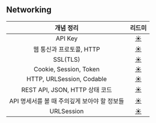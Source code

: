 ## Networking

| 개념 정리 |   리드미   |
| :--: | :----------: |
| API Key | [☀️](https://github.com/EunHee-Jeong/iOS-Labs/blob/0bd14f56506bdbc4d10290ec53d2a0eb1c9734f6/Neworking/Markdowns/API%20Key.md) |
| 웹 통신과 프로토콜, HTTP | [☀️](https://github.com/EunHee-Jeong/iOS-Labs/blob/cb2de4fe2898d65fb8d0b8409b9811c38c464f32/Neworking/Markdowns/%EC%9B%B9%20%ED%86%B5%EC%8B%A0%EA%B3%BC%20%ED%94%84%EB%A1%9C%ED%86%A0%EC%BD%9C,%20HTTP.md) |
| SSL(TLS) | [☀️](https://github.com/EunHee-Jeong/iOS-Labs/blob/b711b37c18172d6eb70e0151039360d5f24be7a2/Networking/Markdowns/SSL(TLS).md) |
| Cookie, Session, Token | [☀️](https://github.com/EunHee-Jeong/iOS-Labs/blob/83aaae09514e24c717aaaef5641bbd2ba1803d73/Networking/Markdowns/Cookie,%20Session,%20Token.md) |
| HTTP, URLSession, Codable | [☀️](https://github.com/EunHee-Jeong/iOS-Labs/blob/9bb667f62e2e807f23bc858da25208874186b564/Networking/Markdowns/HTTP,%20URLSession,%20Codable.md) |
| REST API, JSON, HTTP 상태 코드 | [☀️](https://github.com/EunHee-Jeong/iOS-Labs/blob/47f845c8f1daaafe7c6e7cb09d768cf1f424cae7/Networking/Markdowns/REST%20API,%20JSON,%20HTTP%20%EC%83%81%ED%83%9C%20%EC%BD%94%EB%93%9C.md) |
| API 명세서를 볼 때 주의깊게 보아야 할 정보들 | [☀️](https://github.com/EunHee-Jeong/iOS-Labs/blob/ddf7c6ca5cfa01a713b64794518f55856ec7657e/Networking/Markdowns/API%20%EB%AA%85%EC%84%B8%EC%84%9C%EB%A5%BC%20%EB%B3%BC%20%EB%95%8C%20%EC%A3%BC%EC%9D%98%EA%B9%8A%EA%B2%8C%20%EB%B3%B4%EC%95%84%EC%95%BC%20%ED%95%A0%20%EC%A0%95%EB%B3%B4%EB%93%A4.md) |
| URLSession | [☀️](https://github.com/EunHee-Jeong/iOS-Labs/blob/cb2de4fe2898d65fb8d0b8409b9811c38c464f32/Neworking/Markdowns/URLSession.md) |
